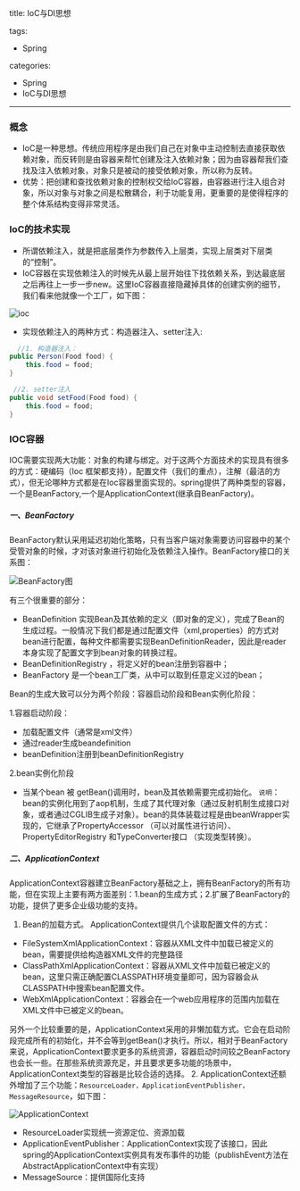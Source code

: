 title: IoC与DI思想

tags:
  - Spring

categories:
  - Spring
  - IoC与DI思想

---
### 概念
- IoC是一种思想。传统应用程序是由我们自己在对象中主动控制去直接获取依赖对象，而反转则是由容器来帮忙创建及注入依赖对象；因为由容器帮我们查找及注入依赖对象，对象只是被动的接受依赖对象，所以称为反转。
- 优势：把创建和查找依赖对象的控制权交给IoC容器，由容器进行注入组合对象，所以对象与对象之间是松散耦合，利于功能复用，更重要的是使得程序的整个体系结构变得非常灵活。
<!--more-->

### IoC的技术实现
- 所谓依赖注入，就是把底层类作为参数传入上层类，实现上层类对下层类的“控制”。
- IoC容器在实现依赖注入的时候先从最上层开始往下找依赖关系，到达最底层之后再往上一步一步new。这里IoC容器直接隐藏掉具体的创建实例的细节，我们看来他就像一个工厂，如下图：

![ioc](/img/spring/ioc.png)
- 实现依赖注入的两种方式：构造器注入、setter注入:
```java
  //1. 构造器注入：
public Person(Food food) {
    this.food = food;
}

 //2. setter注入
public void setFood(Food food) {
    this.food = food;
}
```

### IOC容器
IOC需要实现两大功能：对象的构建与绑定。对于这两个方面技术的实现具有很多的方式：硬编码（Ioc 框架都支持），配置文件（我们的重点），注解（最洁的方式），但无论哪种方式都是在Ioc容器里面实现的。spring提供了两种类型的容器，一个是BeanFactory,一个是ApplicationContext(继承自BeanFactory)。
##### 一、BeanFactory
BeanFactory默认采用延迟初始化策略，只有当客户端对象需要访问容器中的某个受管对象的时候，才对该对象进行初始化及依赖注入操作。BeanFactory接口的关系图：

![BeanFactory图](/img/spring/beanfactory1.png)

有三个很重要的部分：
- BeanDefinition 实现Bean及其依赖的定义（即对象的定义），完成了Bean的生成过程。一般情况下我们都是通过配置文件（xml,properties）的方式对bean进行配置，每种文件都需要实现BeanDefinitionReader，因此是reader本身实现了配置文字到bean对象的转换过程。
- BeanDefinitionRegistry ，将定义好的bean注册到容器中；
- BeanFactory 是一个bean工厂类，从中可以取到任意定义过的bean；

Bean的生成大致可以分为两个阶段：容器启动阶段和Bean实例化阶段：

1.容器启动阶段：
- 加载配置文件（通常是xml文件）
- 通过reader生成beandefinition
- beanDefinition注册到beanDefinitionRegistry

2.bean实例化阶段
- 当某个bean 被 getBean()调用时，bean及其依赖需要完成初始化。
`说明`：bean的实例化用到了aop机制，生成了其代理对象（通过反射机制生成接口对象，或者通过CGLIB生成子对象）。bean的具体装载过程是由beanWrapper实现的，它继承了PropertyAccessor （可以对属性进行访问）、PropertyEditorRegistry 和TypeConverter接口 （实现类型转换）。

##### 二、ApplicationContext
ApplicationContext容器建立BeanFactory基础之上，拥有BeanFactory的所有功能，但在实现上主要有两方面差别：1.bean的生成方式；2.扩展了BeanFactory的功能，提供了更多企业级功能的支持。

1. Bean的加载方式。
ApplicationContext提供几个读取配置文件的方式：

  - FileSystemXmlApplicationContext：容器从XML文件中加载已被定义的bean，需要提供给构造器XML文件的完整路径
  - ClassPathXmlApplicationContext：容器从XML文件中加载已被定义的bean，这里只需正确配置CLASSPATH环境变量即可，因为容器会从CLASSPATH中搜索bean配置文件。
  - WebXmlApplicationContext：容器会在一个web应用程序的范围内加载在XML文件中已被定义的bean。

  另外一个比较重要的是，ApplicationContext采用的非懒加载方式。它会在启动阶段完成所有的初始化，并不会等到getBean()才执行。所以，相对于BeanFactory来说，ApplicationContext要求更多的系统资源，容器启动时间较之BeanFactory也会长一些。在那些系统资源充足，并且要求更多功能的场景中， ApplicationContext类型的容器是比较合适的选择。
2. ApplicationContext还额外增加了三个功能：``ResourceLoader，ApplicationEventPublisher，MessageResource``，如下图：

![ApplicationContext](/img/spring/appcontext.png)

- ResourceLoader实现统一资源定位、资源加载
- ApplicationEventPublisher：ApplicationContext实现了该接口，因此spring的ApplicationContext实例具有发布事件的功能（publishEvent方法在AbstractApplicationContext中有实现）
- MessageSource：提供国际化支持

